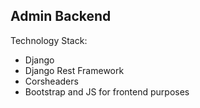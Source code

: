 ## Admin Backend

Technology Stack:
- Django
- Django Rest Framework
- Corsheaders
- Bootstrap and JS for frontend purposes